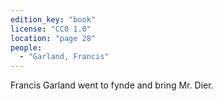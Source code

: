 ```yaml
---
edition_key: "book"
license: "CC0 1.0"
location: "page 28"
people:
  - "Garland, Francis"
---
```

Francis Garland went to fynde and bring Mr. Dier.
